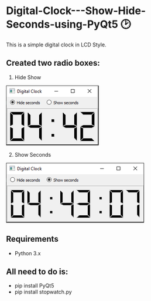 # Digital-Clock---Show-Hide-Seconds-using-PyQt5 🕑

This is a simple digital clock in LCD Style.

## Created two radio boxes:

1. Hide Show

<img src="Image/Hide Seconds - Digital Clock.PNG">
       
2. Show Seconds

<img src="Image/Show Seconds - Digital Clock.PNG">
   
## Requirements
- Python 3.x

## All need to do is:

- pip install PyQt5
- pip install stopwatch.py
